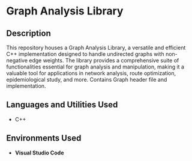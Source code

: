 <h1>Graph Analysis Library</h1>


<h2>Description</h2>
This repository houses a Graph Analysis Library, a versatile and efficient C++ implementation designed to handle undirected graphs with non-negative edge weights. The library provides a comprehensive suite of functionalities essential for graph analysis and manipulation, making it a valuable tool for applications in network analysis, route optimization, epidemiological study, and more. Contains Graph header file and implementation.
<br />


<h2>Languages and Utilities Used</h2>

- C++

<h2>Environments Used </h2>

- <b>Visual Studio Code</b>




 <br/>


<br />
<br />
<p align="center">

 <br/>

<br />
<br />




</p>

<!--
 ```diff
- text in red
+ text in green
! text in orange
# text in gray
@@ text in purple (and bold)@@
```
--!>
